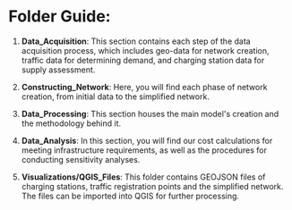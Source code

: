 # Folder Guide:

1. **Data_Acquisition**: This section contains each step of the data acquisition process, which includes geo-data for network creation, traffic data for determining demand, and charging station data for supply assessment.

2. **Constructing_Network**: Here, you will find each phase of network creation, from initial data to the simplified network.

3. **Data_Processing**: This section houses the main model's creation and the methodology behind it.

4. **Data_Analysis**: In this section, you will find our cost calculations for meeting infrastructure requirements, as well as the procedures for conducting sensitivity analyses.

5. **Visualizations/QGIS_Files**: This folder contains GEOJSON files of charging stations, traffic registration points and the simplified network. The files can be imported into QGIS for further processing.
